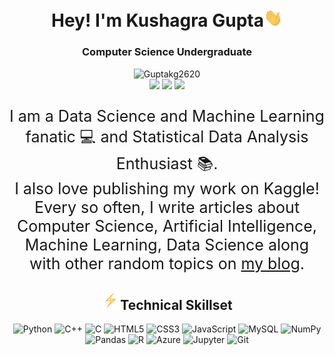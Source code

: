 <h1 align="center">Hey! I'm Kushagra Gupta<img src="wave.gif" width="30px"></h1>

<h3 align="center">Computer Science Undergraduate</h3>

<p align="center">
    
<img src="https://komarev.com/ghpvc/?username=Guptakg2620" alt="Guptakg2620" />

<br/>
<a href="https://www.linkedin.com/in/gupta-kushagra2620/"><img src="https://img.shields.io/badge/-Kushgara Gupta-blue?style=curved-square&logo=Linkedin&logoColor=white&link=https://www.linkedin.com/in/gupta-kushagra2620/"></a>
<a href="mailto:guptakushagra202@gmail.com"><img src="https://img.shields.io/badge/-guptakushagra202@gmail.com-c14438?style=curved-square&logo=Gmail&logoColor=white&link=mailto:guptakushagra202@gmail.com"></a>
<a href="https://twitter.com/gupta_kush26"><img src="https://img.shields.io/twitter/url/https/twitter.com/cloudposse.svg?style=social&label=%20%40%20gupta_kush26"></a>
</p>

<p align="center" style="font-size:25px">I am a Data Science and Machine Learning fanatic 💻 and Statistical Data Analysis Enthusiast 📚.<br/>I also love publishing my work on Kaggle!</a><br/>Every so often, I write articles about Computer Science, Artificial Intelligence, Machine Learning, Data Science along with other random topics on <a href="https://guptakushagra202.wixsite.com/26102002/blog">my blog</a>.</p>
<!-- <hr> -->

<h2 align="center"><img src="bolt.gif" width="30px">Technical Skillset</h2>
<p align="center">
    <img alt="Python" src="https://img.shields.io/badge/python%20-%2314354C.svg?&style=for-the-badge&logo=python&logoColor=white"/>
    <img alt="C++" src="https://img.shields.io/badge/c++%20-%2300599C.svg?&style=for-the-badge&logo=c%2B%2B&ogoColor=white"/>
    <img alt="C" src="https://img.shields.io/badge/C%20-%23121011.svg?&style=for-the-badge&logo=C&logoColor=white"/>
    <img alt="HTML5" src="https://img.shields.io/badge/HTML5%20-%23EE4C2C.svg?&style=for-the-badge&logo=HTML5&logoColor=white" />
    <img alt="CSS3" src="https://img.shields.io/badge/CSS3%20-%23FF6F00.svg?&style=for-the-badge&logo=CSS3&logoColor=white" />
    <img alt="JavaScript" src="https://img.shields.io/badge/javascript%20-%23323330.svg?&style=for-the-badge&logo=javascript&logoColor=%23F7DF1E"/>
    <img alt="MySQL" src="https://img.shields.io/badge/mysql-%2300f.svg?&style=for-the-badge&logo=mysql&logoColor=white"/>
    <img alt="NumPy" src="https://img.shields.io/badge/numpy%20-%23013243.svg?&style=for-the-badge&logo=numpy&logoColor=white" />
    <img alt="Pandas" src="https://img.shields.io/badge/pandas%20-%23150458.svg?&style=for-the-badge&logo=pandas&logoColor=white" />
    <img alt="R" src="https://img.shields.io/badge/R%20-%23D00000.svg?&style=for-the-badge&logo=R&logoColor=white"/>
    <img alt="Azure" src="https://img.shields.io/badge/azure%20-%230072C6.svg?&style=for-the-badge&logo=azure-devops&logoColor=white"/>
    <img alt="Jupyter" src="https://img.shields.io/badge/Jupyter%20-%23F37626.svg?&style=for-the-badge&logo=Jupyter&logoColor=white" />
    <img alt="Git" src="https://img.shields.io/badge/git%20-%23F05033.svg?&style=for-the-badge&logo=git&logoColor=white"/>
</p>

<br>

